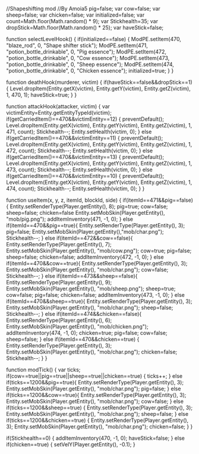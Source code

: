 
//Shapeshifting mod
//By Amoia5 
 pig=false;
var cow=false;
var sheep=false;
var chicken=false;
var initialized=false;
var count=Math.floor(Math.random() * 9);
var Stickhealth=35;
var dropStick=Math.floor(Math.random() * 25);
var haveStick=false;

function selectLevelHook() {
if(initialized==false) {
ModPE.setItem(470, "blaze_rod", 0, "Shape shifter stick");
ModPE.setItem(471, "potion_bottle_drinkable", 0, "Pig essence");
ModPE.setItem(472, "potion_bottle_drinkable", 0, "Cow essence");
ModPE.setItem(473, "potion_bottle_drinkable", 0, "Sheep essence");
ModPE.setItem(474, "potion_bottle_drinkable", 0, "Chicken essence");
initialized=true;
} 
}

function deathHook(murderer, victim) {
 if(haveStick==false&&dropStick==1){
Level.dropItem(Entity.getX(victim), Entity.getY(victim), Entity.getZ(victim), 1, 470, 1);
haveStick=true;
}
} 

function attackHook(attacker, victim) {
var victimEntity=Entity.getEntityTypeId(victim);
if(getCarriedItem()==470&&victimEntity==12) {
preventDefault();
Level.dropItem(Entity.getX(victim), Entity.getY(victim), Entity.getZ(victim), 1, 471, count);
Stickhealth--;
Entity.setHealth(victim, 0);
}
else if(getCarriedItem()==470&&victimEntity==11) {
preventDefault();
Level.dropItem(Entity.getX(victim), Entity.getY(victim), Entity.getZ(victim), 1, 472, count);
Stickhealth--;
Entity.setHealth(victim, 0);
} 
else if(getCarriedItem()==470&&victimEntity==13) {
preventDefault();
Level.dropItem(Entity.getX(victim), Entity.getY(victim), Entity.getZ(victim), 1, 473, count);
Stickhealth--;
Entity.setHealth(victim, 0);
}
else if(getCarriedItem()==470&&victimEntity==10) {
preventDefault();
Level.dropItem(Entity.getX(victim), Entity.getY(victim), Entity.getZ(victim), 1, 474, count);
Stickhealth--;
Entity.setHealth(victim, 0);
}
}

function useItem(x, y, z, itemId, blockId, side) {
if(itemId==471&&pig==false){
Entity.setRenderType(Player.getEntity(), 8);
pig=true;
cow=false;
sheep=false;
chicken=false
Entity.setMobSkin(Player.getEntity(), "mob/pig.png");
addItemInventory(471, -1, 0);
} 
else if(itemId==470&&pig==true){
Entity.setRenderType(Player.getEntity(), 3);
pig=false;
Entity.setMobSkin(Player.getEntity(),"mob/char.png");
Stickhealth--;
}
else if(itemId==472&&cow==false){
Entity.setRenderType(Player.getEntity(), 7);
Entity.setMobSkin(Player.getEntity(), "mob/cow.png");
cow=true;
pig=false;
sheep=false;
chicken=false;
addItemInventory(472, -1, 0);
}
else if(itemId==470&&cow==true){
Entity.setRenderType(Player.getEntity(), 3);
Entity.setMobSkin(Player.getEntity(), "mob/char.png");
cow=false;
Stickhealth--;
}
else if(itemId==473&&sheep==false){
Entity.setRenderType(Player.getEntity(), 9);
Entity.setMobSkin(Player.getEntity(), "mob/sheep.png");
sheep=true;
cow=false;
pig=false;
chicken=false;
addItemInventory(473, -1, 0);
}
else if(itemId==470&&sheep==true){
Entity.setRenderType(Player.getEntity(), 3);
Entity.setMobSkin(Player.getEntity(), "mob/char.png");
sheep=false;
Stickhealth--;
}
else if(itemId==474&&chicken==false){
Entity.setRenderType(Player.getEntity(), 6);
Entity.setMobSkin(Player.getEntity(), "mob/chicken.png");
addItemInventory(474, -1, 0);
chicken=true;
pig=false;
cow=false;
sheep=false;
}
else if(itemId==470&&chicken==true) {
Entity.setRenderType(Player.getEntity(), 3);
Entity.setMobSkin(Player.getEntity(), "mob/char.png");
chicken=false;
Stickhealth--;
}
}

function modTick() {
var ticks;
if(cow==true||pig==true||sheep==true||chicken==true) {
ticks++;
} 
else if(ticks==1200&&pig==true){
Entity.setRenderType(Player.getEntity(), 3);
Entity.setMobSkin(Player.getEntity(), "mob/char.png");
pig=false;
}
else if(ticks==1200&&cow==true){
Entity.setRenderType(Player.getEntity(), 3);
Entity.setMobSkin(Player.getEntity(), "mob/char.png");
cow=false;
}
else if(ticks==1200&&sheep==true) {
Entity.setRenderType(Player.getEntity(), 3);
Entity.setMobSkin(Player.getEntity(), "mob/char.png");
sheep=false;
}
else if(ticks==1200&&chicken==true) {
Entity.setRenderType(Player.getEntity(), 3);
Entity.setMobSkin(Player.getEntity(), "mob/char.png");
chicken=false;
} 
} 

if(Stickhealth==0) {
addItemInventory(470, -1, 0);
haveStick=false;
}
else if(chicken==true) {
setVelY(Player.getEntity(), -0.1);
}
